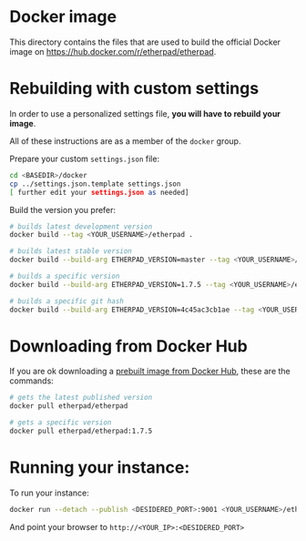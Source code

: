 # Docker image

This directory contains the files that are used to build the official Docker image on https://hub.docker.com/r/etherpad/etherpad.

# Rebuilding with custom settings
In order to use a personalized settings file, **you will have to rebuild your image**.

All of these instructions are as a member of the `docker` group.

Prepare your custom `settings.json` file:
```bash
cd <BASEDIR>/docker
cp ../settings.json.template settings.json
[ further edit your settings.json as needed]
```

Build the version you prefer:
```bash
# builds latest development version
docker build --tag <YOUR_USERNAME>/etherpad .

# builds latest stable version
docker build --build-arg ETHERPAD_VERSION=master --tag <YOUR_USERNAME>/etherpad .

# builds a specific version
docker build --build-arg ETHERPAD_VERSION=1.7.5 --tag <YOUR_USERNAME>/etherpad .

# builds a specific git hash
docker build --build-arg ETHERPAD_VERSION=4c45ac3cb1ae --tag <YOUR_USERNAME>/etherpad .
```

# Downloading from Docker Hub
If you are ok downloading a [prebuilt image from Docker Hub](https://hub.docker.com/r/etherpad/etherpad), these are the commands:
```bash
# gets the latest published version
docker pull etherpad/etherpad

# gets a specific version
docker pull etherpad/etherpad:1.7.5
```

# Running your instance:

To run your instance:
```bash
docker run --detach --publish <DESIDERED_PORT>:9001 <YOUR_USERNAME>/etherpad
```

And point your browser to `http://<YOUR_IP>:<DESIDERED_PORT>`
